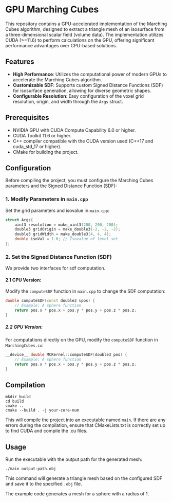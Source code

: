 # GPU Marching Cubes

This repository contains a GPU-accelerated implementation of the Marching Cubes algorithm, designed to extract a triangle mesh of an isosurface from a three-dimensional scalar field (volume data). The implementation utilizes CUDA (>=11.6) to perform calculations on the GPU, offering significant performance advantages over CPU-based solutions.

## Features

- **High Performance**: Utilizes the computational power of modern GPUs to accelerate the Marching Cubes algorithm.
- **Customizable SDF**: Supports custom Signed Distance Functions (SDF) for isosurface generation, allowing for diverse geometric shapes.
- **Configurable Resolution**: Easy configuration of the voxel grid resolution, origin, and width through the `Args` struct.

## Prerequisites

- NVIDIA GPU with CUDA Compute Capability 6.0 or higher.
- CUDA Toolkit 11.6 or higher.
- C++ compiler compatible with the CUDA version used (C++17 and cuda_std_17 or higher).
- CMake for building the project.

## Configuration

Before compiling the project, you must configure the Marching Cubes parameters and the Signed Distance Function (SDF):

### 1. Modify Parameters in `main.cpp`

Set the grid parameters and isovalue in `main.cpp`:

```cpp
struct Args{
    uint3 resolution = make_uint3(200, 200, 200);
    double3 gridOrigin = make_double3(-2, -2, -2);
    double3 gridWidth = make_double3(4, 4, 4);
    double isoVal = 1.0; // Isovalue of level set
};
```

### 2. Set the Signed Distance Function (SDF)

We provide two interfaces for sdf computation.

#### 2.1 CPU Version:

Modify the `computeSDF` function in `main.cpp` to change the SDF computation:

```cpp
double computeSDF(const double3 &pos) {
    // Example: A sphere function
    return pos.x * pos.x + pos.y * pos.y + pos.z * pos.z;
}
```

##### 2.2 GPU Version:

For computations directly on the GPU, modify the `computeSDF` function in `MarchingCubes.cu`:

```c++
__device__ double MCKernel::computeSDF(double3 pos) {
    // Example: A sphere function
    return pos.x * pos.x + pos.y * pos.y + pos.z * pos.z;
}
```

## Compilation

```
mkdir build
cd build
cmake ..
cmake --build . -j your-core-num
```

This will compile the project into an executable named `main`. If there are any errors during the compilation, ensure that CMakeLists.txt is correctly set up to find CUDA and compile the .cu files.

## Usage

Run the executable with the output path for the generated mesh:

```
./main output-path.obj
```

This command will generate a triangle mesh based on the configured SDF and save it to the specified `.obj` file.

The example code generates a mesh for a sphere with a radius of 1.
